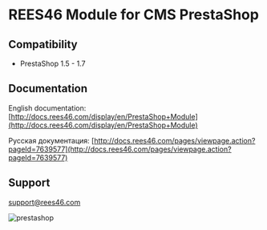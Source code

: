 # REES46 Module for CMS PrestaShop

## Compatibility

* PrestaShop 1.5 - 1.7

## Documentation

English documentation: [http://docs.rees46.com/display/en/PrestaShop+Module](http://docs.rees46.com/display/en/PrestaShop+Module)

Русская документация: [http://docs.rees46.com/pages/viewpage.action?pageId=7639577](http://docs.rees46.com/pages/viewpage.action?pageId=7639577)

## Support

[support@rees46.com](mailto:support@rees46.com)

![prestashop](https://api.rees46.com/marker/prestashop)
